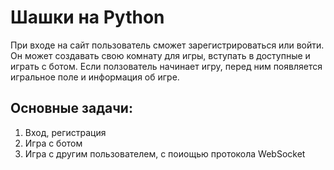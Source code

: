 # Шашки на Python 

При входе на сайт пользователь сможет зарегистрироваться или войти.
Он может создавать свою комнату для игры, вступать в доступные и играть с ботом.
Если ползователь начинает игру, перед ним появляется игральное поле и информация об игре.


Основные задачи:
---
1. Вход, регистрация
2. Игра с ботом
3. Игра с другим пользователем, с поиощью протокола WebSocket

